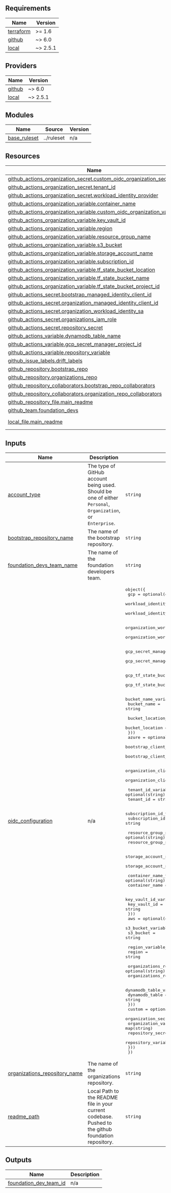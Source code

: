 ## Requirements

| Name | Version |
|------|---------|
| <a name="requirement_terraform"></a> [terraform](#requirement\_terraform) | >= 1.6 |
| <a name="requirement_github"></a> [github](#requirement\_github) | ~> 6.0 |
| <a name="requirement_local"></a> [local](#requirement\_local) | ~> 2.5.1 |

## Providers

| Name | Version |
|------|---------|
| <a name="provider_github"></a> [github](#provider\_github) | ~> 6.0 |
| <a name="provider_local"></a> [local](#provider\_local) | ~> 2.5.1 |

## Modules

| Name | Source | Version |
|------|--------|---------|
| <a name="module_base_ruleset"></a> [base\_ruleset](#module\_base\_ruleset) | ../ruleset | n/a |

## Resources

| Name | Type |
|------|------|
| [github_actions_organization_secret.custom_oidc_organization_secret](https://registry.terraform.io/providers/integrations/github/latest/docs/resources/actions_organization_secret) | resource |
| [github_actions_organization_secret.tenant_id](https://registry.terraform.io/providers/integrations/github/latest/docs/resources/actions_organization_secret) | resource |
| [github_actions_organization_secret.workload_identity_provider](https://registry.terraform.io/providers/integrations/github/latest/docs/resources/actions_organization_secret) | resource |
| [github_actions_organization_variable.container_name](https://registry.terraform.io/providers/integrations/github/latest/docs/resources/actions_organization_variable) | resource |
| [github_actions_organization_variable.custom_oidc_organization_variable](https://registry.terraform.io/providers/integrations/github/latest/docs/resources/actions_organization_variable) | resource |
| [github_actions_organization_variable.key_vault_id](https://registry.terraform.io/providers/integrations/github/latest/docs/resources/actions_organization_variable) | resource |
| [github_actions_organization_variable.region](https://registry.terraform.io/providers/integrations/github/latest/docs/resources/actions_organization_variable) | resource |
| [github_actions_organization_variable.resource_group_name](https://registry.terraform.io/providers/integrations/github/latest/docs/resources/actions_organization_variable) | resource |
| [github_actions_organization_variable.s3_bucket](https://registry.terraform.io/providers/integrations/github/latest/docs/resources/actions_organization_variable) | resource |
| [github_actions_organization_variable.storage_account_name](https://registry.terraform.io/providers/integrations/github/latest/docs/resources/actions_organization_variable) | resource |
| [github_actions_organization_variable.subscription_id](https://registry.terraform.io/providers/integrations/github/latest/docs/resources/actions_organization_variable) | resource |
| [github_actions_organization_variable.tf_state_bucket_location](https://registry.terraform.io/providers/integrations/github/latest/docs/resources/actions_organization_variable) | resource |
| [github_actions_organization_variable.tf_state_bucket_name](https://registry.terraform.io/providers/integrations/github/latest/docs/resources/actions_organization_variable) | resource |
| [github_actions_organization_variable.tf_state_bucket_project_id](https://registry.terraform.io/providers/integrations/github/latest/docs/resources/actions_organization_variable) | resource |
| [github_actions_secret.bootstrap_managed_identity_client_id](https://registry.terraform.io/providers/integrations/github/latest/docs/resources/actions_secret) | resource |
| [github_actions_secret.organization_managed_identity_client_id](https://registry.terraform.io/providers/integrations/github/latest/docs/resources/actions_secret) | resource |
| [github_actions_secret.organization_workload_identity_sa](https://registry.terraform.io/providers/integrations/github/latest/docs/resources/actions_secret) | resource |
| [github_actions_secret.organizations_iam_role](https://registry.terraform.io/providers/integrations/github/latest/docs/resources/actions_secret) | resource |
| [github_actions_secret.repository_secret](https://registry.terraform.io/providers/integrations/github/latest/docs/resources/actions_secret) | resource |
| [github_actions_variable.dynamodb_table_name](https://registry.terraform.io/providers/integrations/github/latest/docs/resources/actions_variable) | resource |
| [github_actions_variable.gcp_secret_manager_project_id](https://registry.terraform.io/providers/integrations/github/latest/docs/resources/actions_variable) | resource |
| [github_actions_variable.repository_variable](https://registry.terraform.io/providers/integrations/github/latest/docs/resources/actions_variable) | resource |
| [github_issue_labels.drift_labels](https://registry.terraform.io/providers/integrations/github/latest/docs/resources/issue_labels) | resource |
| [github_repository.bootstrap_repo](https://registry.terraform.io/providers/integrations/github/latest/docs/resources/repository) | resource |
| [github_repository.organizations_repo](https://registry.terraform.io/providers/integrations/github/latest/docs/resources/repository) | resource |
| [github_repository_collaborators.bootstrap_repo_collaborators](https://registry.terraform.io/providers/integrations/github/latest/docs/resources/repository_collaborators) | resource |
| [github_repository_collaborators.organization_repo_collaborators](https://registry.terraform.io/providers/integrations/github/latest/docs/resources/repository_collaborators) | resource |
| [github_repository_file.main_readme](https://registry.terraform.io/providers/integrations/github/latest/docs/resources/repository_file) | resource |
| [github_team.foundation_devs](https://registry.terraform.io/providers/integrations/github/latest/docs/resources/team) | resource |
| [local_file.main_readme](https://registry.terraform.io/providers/hashicorp/local/latest/docs/data-sources/file) | data source |

## Inputs

| Name | Description | Type | Default | Required |
|------|-------------|------|---------|:--------:|
| <a name="input_account_type"></a> [account\_type](#input\_account\_type) | The type of GitHub account being used. Should be one of either `Personal`, `Organization`, or `Enterprise`. | `string` | n/a | yes |
| <a name="input_bootstrap_repository_name"></a> [bootstrap\_repository\_name](#input\_bootstrap\_repository\_name) | The name of the bootstrap repository. | `string` | `"bootstrap"` | no |
| <a name="input_foundation_devs_team_name"></a> [foundation\_devs\_team\_name](#input\_foundation\_devs\_team\_name) | The name of the foundation developers team. | `string` | `"foundation-devs"` | no |
| <a name="input_oidc_configuration"></a> [oidc\_configuration](#input\_oidc\_configuration) | n/a | <pre>object({<br/>    gcp = optional(object({<br/>      workload_identity_provider_name_secret_name = optional(string)<br/>      workload_identity_provider_name             = string<br/><br/>      organization_workload_identity_sa_secret_name = optional(string)<br/>      organization_workload_identity_sa             = string<br/><br/>      gcp_secret_manager_project_id_variable_name = optional(string)<br/>      gcp_secret_manager_project_id               = string<br/><br/>      gcp_tf_state_bucket_project_id_variable_name = optional(string)<br/>      gcp_tf_state_bucket_project_id               = string<br/><br/>      bucket_name_variable_name = optional(string)<br/>      bucket_name               = string<br/><br/>      bucket_location_variable_name = optional(string)<br/>      bucket_location               = string<br/>    }))<br/>    azure = optional(object({<br/>      bootstrap_client_id_variable_name = optional(string)<br/>      bootstrap_client_id               = string<br/><br/>      organization_client_id_variable_name = optional(string)<br/>      organization_client_id               = string<br/><br/>      tenant_id_variable_name = optional(string)<br/>      tenant_id               = string<br/><br/>      subscription_id_variable_name = optional(string)<br/>      subscription_id               = string<br/><br/>      resource_group_name_variable_name = optional(string)<br/>      resource_group_name               = string<br/><br/>      storage_account_name_variable_name = optional(string)<br/>      storage_account_name               = string<br/><br/>      container_name_variable_name = optional(string)<br/>      container_name               = string<br/><br/>      key_vault_id_variable_name = optional(string)<br/>      key_vault_id               = string<br/>    }))<br/>    aws = optional(object({<br/>      s3_bucket_variable_name = optional(string)<br/>      s3_bucket               = string<br/><br/>      region_variable_name = optional(string)<br/>      region               = string<br/><br/>      organizations_role_variable_name = optional(string)<br/>      organizations_role               = string<br/><br/>      dynamodb_table_variable_name = optional(string)<br/>      dynamodb_table               = string<br/>    }))<br/>    custom = optional(object({<br/>      organization_secrets   = map(string)<br/>      organization_variables = map(string)<br/>      repository_secrets     = map(map(string))<br/>      repository_variables   = map(map(string))<br/>    }))<br/>  })</pre> | n/a | yes |
| <a name="input_organizations_repository_name"></a> [organizations\_repository\_name](#input\_organizations\_repository\_name) | The name of the organizations repository. | `string` | `"organizations"` | no |
| <a name="input_readme_path"></a> [readme\_path](#input\_readme\_path) | Local Path to the README file in your current codebase. Pushed to the github foundation repository. | `string` | `""` | no |

## Outputs

| Name | Description |
|------|-------------|
| <a name="output_foundation_dev_team_id"></a> [foundation\_dev\_team\_id](#output\_foundation\_dev\_team\_id) | n/a |